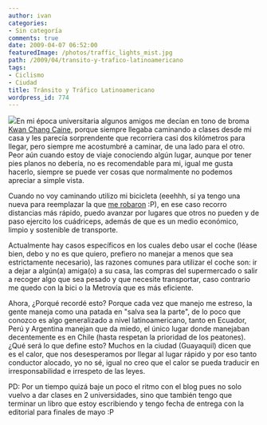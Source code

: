 ```yaml
---
author: ivan
categories:
- Sin categoría
comments: true
date: 2009-04-07 06:52:00
featuredImage: /photos/traffic_lights_mist.jpg
path: /2009/04/transito-y-trafico-latinoamericano
tags:
- Ciclismo
- Ciudad
title: Tránsito y Tráfico Latinoamericano
wordpress_id: 774
---
```


[![](/photos/traffic_lights_mist.jpg)](https://3.bp.blogspot.com/_T2UWuNJg3dQ/SdrDsAlyQMI/AAAAAAAABco/DU53ZY-JoYs/s1600-h/traffic_lights_mist.jpg)En mi época universitaria algunos amigos me decían en tono de broma [Kwan Chang Caine](https://en.wikipedia.org/wiki/Kwai_Chang_Caine), porque siempre llegaba caminando a clases desde mi casa y les parecía sorprendente que recorriera casi dos kilómetros para llegar, pero siempre me acostumbré a caminar, de una lado para el otro. Peor aún cuando estoy de viaje conociendo algún lugar, aunque por tener pies planos no debería, no es recomendable para mi, igual me gusta hacerlo, siempre se puede ver cosas que normalmente no podemos apreciar a simple vista.

Cuando no voy caminando utilizo mi bicicleta (eeehhh, sí ya tengo una nueva para reemplazar la que [me robaron](https://ivan.campananaranjo.com/2009/01/12/pinche-delincuencia/) :P), en ese caso recorro distancias más rápido, puedo avanzar por lugares que otros no pueden y de paso ejercito los cuádriceps, además de que es un medio económico, limpio y sostenible de transporte.

Actualmente hay casos específicos en los cuales debo usar el coche (léase bien, debo y no es que quiero, prefiero no manejar a menos que sea estrictamente necesario), las razones comunes para utilizar el coche son: ir a dejar a algún(a) amiga(o) a su casa, las compras del supermercado o salir a recoger algo que sea pesado y que necesite transportar, caso contrario me quedo con la bici o la Metrovía que es más eficiente.

Ahora, ¿Porqué recordé esto? Porque cada vez que manejo me estreso, la gente maneja como una patada en "salva sea la parte", de lo poco que conozco es algo generalizado a nivel latinoamericano, tanto en Ecuador, Perú y Argentina manejan que da miedo, el único lugar donde manejaban decentemente es en Chile (hasta respetan la prioridad de los peatones). ¿Qué será lo que define esto? Muchos en la ciudad (Guayaquil) dicen que es el calor, que nos desesperamos por llegar al lugar rápido y por eso tanto conductor alocado, yo no sé, igual no creo que el calor se pueda traducir en irresponsabilidad e irrespeto de las leyes.

PD: Por un tiempo quizá baje un poco el ritmo con el blog pues no solo vuelvo a dar clases en 2 universidades, sino que también tengo que terminar un libro que estoy escribiendo y tengo fecha de entrega con la editorial para finales de mayo :P